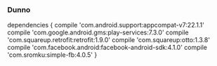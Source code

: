### Dunno

dependencies {
    compile 'com.android.support:appcompat-v7:22.1.1'
    compile 'com.google.android.gms:play-services:7.3.0'
    compile 'com.squareup.retrofit:retrofit:1.9.0'
    compile 'com.squareup:otto:1.3.8'
    compile 'com.facebook.android:facebook-android-sdk:4.1.0'
    compile 'com.sromku:simple-fb:4.0.5'
}

